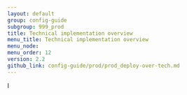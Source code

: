 ```yaml
---
layout: default
group: config-guide
subgroup: 999_prod
title: Technical implementation overview
menu_title: Technical implementation overview
menu_node: 
menu_order: 12
version: 2.2
github_link: config-guide/prod/prod_deploy-over-tech.md
---
```


I